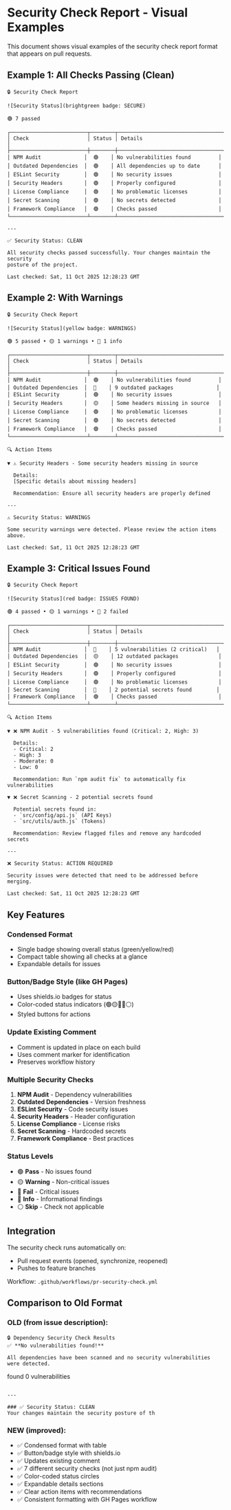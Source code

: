 # Security Check Report - Visual Examples

This document shows visual examples of the security check report format that appears on pull requests.

## Example 1: All Checks Passing (Clean)

```
🔒 Security Check Report

![Security Status](brightgreen badge: SECURE)

🟢 7 passed

┌─────────────────────────┬────────┬──────────────────────────────────┐
│ Check                   │ Status │ Details                          │
├─────────────────────────┼────────┼──────────────────────────────────┤
│ NPM Audit              │  🟢    │ No vulnerabilities found         │
│ Outdated Dependencies  │  🟢    │ All dependencies up to date      │
│ ESLint Security        │  🟢    │ No security issues               │
│ Security Headers       │  🟢    │ Properly configured              │
│ License Compliance     │  🟢    │ No problematic licenses          │
│ Secret Scanning        │  🟢    │ No secrets detected              │
│ Framework Compliance   │  🟢    │ Checks passed                    │
└─────────────────────────┴────────┴──────────────────────────────────┘

---

✅ Security Status: CLEAN

All security checks passed successfully. Your changes maintain the security 
posture of the project.

Last checked: Sat, 11 Oct 2025 12:28:23 GMT
```

## Example 2: With Warnings

```
🔒 Security Check Report

![Security Status](yellow badge: WARNINGS)

🟢 5 passed • 🟡 1 warnings • 🔵 1 info

┌─────────────────────────┬────────┬──────────────────────────────────┐
│ Check                   │ Status │ Details                          │
├─────────────────────────┼────────┼──────────────────────────────────┤
│ NPM Audit              │  🟢    │ No vulnerabilities found         │
│ Outdated Dependencies  │  🔵    │ 9 outdated packages              │
│ ESLint Security        │  🟢    │ No security issues               │
│ Security Headers       │  🟡    │ Some headers missing in source   │
│ License Compliance     │  🟢    │ No problematic licenses          │
│ Secret Scanning        │  🟢    │ No secrets detected              │
│ Framework Compliance   │  🟢    │ Checks passed                    │
└─────────────────────────┴────────┴──────────────────────────────────┘

🔍 Action Items

▼ ⚠️ Security Headers - Some security headers missing in source
  
  Details:
  [Specific details about missing headers]
  
  Recommendation: Ensure all security headers are properly defined

---

⚠️ Security Status: WARNINGS

Some security warnings were detected. Please review the action items above.

Last checked: Sat, 11 Oct 2025 12:28:23 GMT
```

## Example 3: Critical Issues Found

```
🔒 Security Check Report

![Security Status](red badge: ISSUES FOUND)

🟢 4 passed • 🟡 1 warnings • 🔴 2 failed

┌─────────────────────────┬────────┬──────────────────────────────────┐
│ Check                   │ Status │ Details                          │
├─────────────────────────┼────────┼──────────────────────────────────┤
│ NPM Audit              │  🔴    │ 5 vulnerabilities (2 critical)   │
│ Outdated Dependencies  │  🟡    │ 12 outdated packages             │
│ ESLint Security        │  🟢    │ No security issues               │
│ Security Headers       │  🟢    │ Properly configured              │
│ License Compliance     │  🟢    │ No problematic licenses          │
│ Secret Scanning        │  🔴    │ 2 potential secrets found        │
│ Framework Compliance   │  🟢    │ Checks passed                    │
└─────────────────────────┴────────┴──────────────────────────────────┘

🔍 Action Items

▼ ❌ NPM Audit - 5 vulnerabilities found (Critical: 2, High: 3)
  
  Details:
  - Critical: 2
  - High: 3
  - Moderate: 0
  - Low: 0
  
  Recommendation: Run `npm audit fix` to automatically fix vulnerabilities

▼ ❌ Secret Scanning - 2 potential secrets found
  
  Potential secrets found in:
  - `src/config/api.js` (API Keys)
  - `src/utils/auth.js` (Tokens)
  
  Recommendation: Review flagged files and remove any hardcoded secrets

---

❌ Security Status: ACTION REQUIRED

Security issues were detected that need to be addressed before merging.

Last checked: Sat, 11 Oct 2025 12:28:23 GMT
```

## Key Features

### Condensed Format
- Single badge showing overall status (green/yellow/red)
- Compact table showing all checks at a glance
- Expandable details for issues

### Button/Badge Style (like GH Pages)
- Uses shields.io badges for status
- Color-coded status indicators (🟢🟡🔴🔵⚪)
- Styled buttons for actions

### Update Existing Comment
- Comment is updated in place on each build
- Uses comment marker for identification
- Preserves workflow history

### Multiple Security Checks
1. **NPM Audit** - Dependency vulnerabilities
2. **Outdated Dependencies** - Version freshness
3. **ESLint Security** - Code security issues
4. **Security Headers** - Header configuration
5. **License Compliance** - License risks
6. **Secret Scanning** - Hardcoded secrets
7. **Framework Compliance** - Best practices

### Status Levels
- 🟢 **Pass** - No issues found
- 🟡 **Warning** - Non-critical issues
- 🔴 **Fail** - Critical issues
- 🔵 **Info** - Informational findings
- ⚪ **Skip** - Check not applicable

## Integration

The security check runs automatically on:
- Pull request events (opened, synchronize, reopened)
- Pushes to feature branches

Workflow: `.github/workflows/pr-security-check.yml`

## Comparison to Old Format

### OLD (from issue description):
```
🔒 Dependency Security Check Results
✅ **No vulnerabilities found!**

All dependencies have been scanned and no security vulnerabilities were detected.

```
found 0 vulnerabilities
```

---

### ✅ Security Status: CLEAN
Your changes maintain the security posture of th
```

### NEW (improved):
- ✅ Condensed format with table
- ✅ Button/badge style with shields.io
- ✅ Updates existing comment
- ✅ 7 different security checks (not just npm audit)
- ✅ Color-coded status circles
- ✅ Expandable details sections
- ✅ Clear action items with recommendations
- ✅ Consistent formatting with GH Pages workflow
